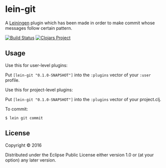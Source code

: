# lein-git

A [Leiningen](https://github.com/technomancy/leiningen) plugin which has been made in order to make commit whose messages follow certain pattern.

[![Build Status](https://travis-ci.org/minhtuannguyen/lein-git.svg?branch=master)](https://travis-ci.org/minhtuannguyen/lein-git)
[![Clojars Project](https://img.shields.io/clojars/v/lein-git.svg)](https://clojars.org/lein-git)
## Usage

Use this for user-level plugins:

Put `[lein-git "0.1.0-SNAPSHOT"]` into the `:plugins` vector of your `:user`
profile.

Use this for project-level plugins:

Put `[lein-git "0.1.0-SNAPSHOT"]` into the `:plugins` vector of your project.clj.

To commit:

    $ lein git commit

## License

Copyright © 2016 

Distributed under the Eclipse Public License either version 1.0 or (at
your option) any later version.
